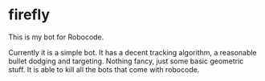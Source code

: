 # firefly

This is my bot for Robocode.

Currently it is a simple bot. It has a decent tracking algorithm, a reasonable bullet dodging and targeting. 
Nothing fancy, just some basic geometric stuff. It is able to kill all the bots that come with robocode.
